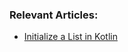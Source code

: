 ### Relevant Articles:

- [Initialize a List in Kotlin](https://www.baeldung.com/kotlin/initialize-list)

